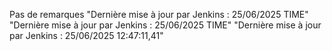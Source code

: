 Pas de remarques
"Dernière mise à jour par Jenkins : 25/06/2025  TIME" 
"Dernière mise à jour par Jenkins : 25/06/2025  TIME" 
"Dernière mise à jour par Jenkins : 25/06/2025  12:47:11,41" 
